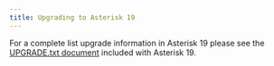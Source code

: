 ```yaml
---
title: Upgrading to Asterisk 19
---
```


For a complete list upgrade information in Asterisk 19 please see the [UPGRADE.txt document](https://raw.githubusercontent.com/asterisk/asterisk/19/UPGRADE.txt) included with Asterisk 19.
